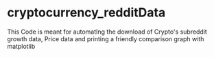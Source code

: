 # cryptocurrency_redditData
This Code is meant for automatIng the download of Crypto's subreddit growth data, Price data and printing a friendly comparison graph with matplotlib
